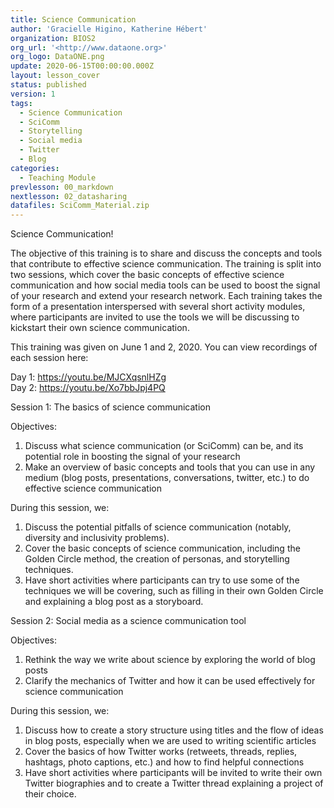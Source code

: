 ```yaml
---
title: Science Communication
author: 'Gracielle Higino, Katherine Hébert'
organization: BIOS2
org_url: '<http://www.dataone.org>'
org_logo: DataONE.png
update: 2020-06-15T00:00:00.000Z
layout: lesson_cover
status: published
version: 1
tags:
  - Science Communication
  - SciComm
  - Storytelling
  - Social media
  - Twitter
  - Blog
categories:
  - Teaching Module
prevlesson: 00_markdown
nextlesson: 02_datasharing
datafiles: SciComm_Material.zip
---
```


Science Communication!

The objective of this training is to share and discuss the concepts and tools that contribute to effective science communication. The training is split into two sessions, which cover the basic concepts of effective science communication and how social media tools can be used to boost the signal of your research and extend your research network. Each training takes the form of a presentation interspersed with several short activity modules, where participants are invited to use the tools we will be discussing to kickstart their own science communication.

This training was given on June 1 and 2, 2020\. You can view recordings of each session here:

Day 1: <https://youtu.be/MJCXqsnlHZg><br>
Day 2: <https://youtu.be/Xo7bbJpj4PQ>

Session 1: The basics of science communication

Objectives:

1. Discuss what science communication (or SciComm) can be, and its potential role in boosting the signal of your research
2. Make an overview of basic concepts and tools that you can use in any medium (blog posts, presentations, conversations, twitter, etc.) to do effective science communication

During this session, we:

1. Discuss the potential pitfalls of science communication (notably, diversity and inclusivity problems).
2. Cover the basic concepts of science communication, including the Golden Circle method, the creation of personas, and storytelling techniques.
3. Have short activities where participants can try to use some of the techniques we will be covering, such as filling in their own Golden Circle and explaining a blog post as a storyboard.

Session 2: Social media as a science communication tool

Objectives:

1. Rethink the way we write about science by exploring the world of blog posts
2. Clarify the mechanics of Twitter and how it can be used effectively for science communication

During this session, we:

1. Discuss how to create a story structure using titles and the flow of ideas in blog posts, especially when we are used to writing scientific articles
2. Cover the basics of how Twitter works (retweets, threads, replies, hashtags, photo captions, etc.) and how to find helpful connections
3. Have short activities where participants will be invited to write their own Twitter biographies and to create a Twitter thread explaining a project of their choice.
